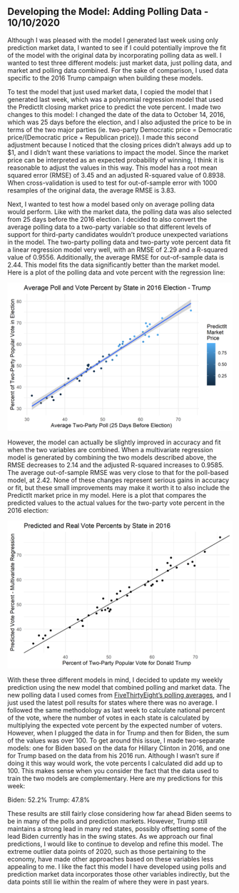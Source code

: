 ## Developing the Model: Adding Polling Data - 10/10/2020

Although I was pleased with the model I generated last week using only prediction market data, I wanted to see if I could potentially improve the fit of the model with the original data by incorporating polling data as well. I wanted to test three different models: just market data, just polling data, and market and polling data combined. For the sake of comparison, I used data specific to the 2016 Trump campaign when building these models. 

To test the model that just used market data, I copied the model that I generated last week, which was a polynomial regression model that used the PredictIt closing market price to predict the vote percent. I made two changes to this model: I changed the date of the data to October 14, 2016, which was 25 days before the election, and I also adjusted the price to be in terms of the two major parties (ie. two-party Democratic price = Democratic price/(Democratic price + Republican price)). I made this second adjustment because I noticed that the closing prices didn’t always add up to $1, and I didn’t want these variations to impact the model. Since the market price can be interpreted as an expected probability of winning, I think it is reasonable to adjust the values in this way. This model has a root mean squared error (RMSE) of 3.45 and an adjusted R-squared value of 0.8938. When cross-validation is used to test for out-of-sample error with 1000 resamples of the original data, the average RMSE is 3.83.

Next, I wanted to test how a model based only on average polling data would perform. Like with the market data, the polling data was also selected from 25 days before the 2016 election. I decided to also convert the average polling data to a two-party variable so that different levels of support for third-party candidates wouldn’t produce unexpected variations in the model. The two-party polling data and two-party vote percent data fit a linear regression model very well, with an RMSE of 2.29 and a R-squared value of 0.9556. Additionally, the average RMSE for out-of-sample data is 2.44. This model fits the data significantly better than the market model. Here is a plot of the polling data and vote percent with the regression line:

![](../figures/poll_regression.png)

However, the model can actually be slightly improved in accuracy and fit when the two variables are combined. When a multivariate regression model is generated by combining the two models described above, the RMSE decreases to 2.14 and the adjusted R-squared increases to 0.9585. The average out-of-sample RMSE was very close to that for the poll-based model, at 2.42. None of these changes represent serious gains in accuracy or fit, but these small improvements may make it worth it to also include the PredictIt market price in my model. Here is a plot that compares the predicted values to the actual values for the two-party vote percent in the 2016 election:

![](../figures/multiple_regression.png)

With these three different models in mind, I decided to update my weekly prediction using the new model that combined polling and market data. The new polling data I used comes from [FiveThirtyEight’s polling averages](https://projects.fivethirtyeight.com/polls/president-general/national/), and I just used the latest poll results for states where there was no average. I followed the same methodology as last week to calculate national percent of the vote, where the number of votes in each state is calculated by multiplying the expected vote percent by the expected number of voters. However, when I plugged the data in for Trump and then for Biden, the sum of the values was over 100. To get around this issue, I made two-separate models: one for Biden based on the data for Hillary Clinton in 2016, and one for Trump based on the data from his 2016 run. Although I wasn’t sure if doing it this way would work, the vote percents I calculated did add up to 100. This makes sense when you consider the fact that the data used to train the two models are complementary. Here are my predictions for this week:

Biden: 52.2%
Trump: 47.8%

These results are still fairly close considering how far ahead Biden seems to be in many of the polls and prediction markets. However, Trump still maintains a strong lead in many red states, possibly offsetting some of the lead Biden currently has in the swing states. As we approach our final predictions, I would like to continue to develop and refine this model. The extreme outlier data points of 2020, such as those pertaining to the economy, have made other approaches based on these variables less appealing to me. I like the fact this model I have developed using polls and prediction market data incorporates those other variables indirectly, but the data points still lie within the realm of where they were in past years. 
